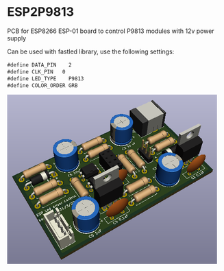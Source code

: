 # ESP2P9813
PCB for ESP8266 ESP-01 board to control P9813 modules with 12v power supply

Can be used with fastled library, use the following settings:
```
#define DATA_PIN    2
#define CLK_PIN   0
#define LED_TYPE    P9813
#define COLOR_ORDER GRB
```
![board image](Dimmer.png?raw=true)
